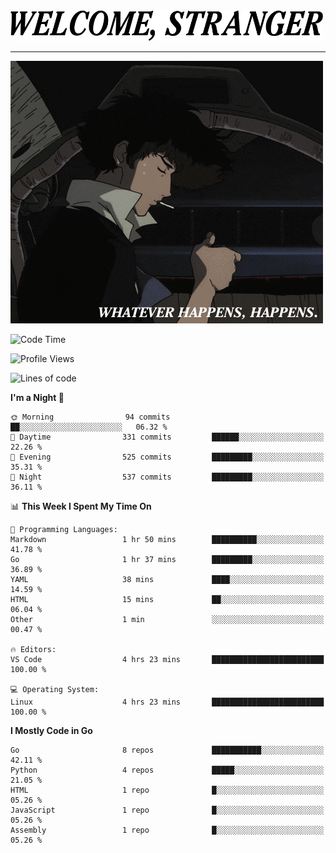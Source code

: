 <picture>
  <source media="(prefers-color-scheme: dark)" srcset="./headers/welcome_white.png">
  <img alt="WELCOME, STRANGER" src="./headers/welcome.png" width="500">
</picture>

<hr>

![Whatever happens, happens](./whatever_happens.gif)

<!--START_SECTION:waka-->
![Code Time](http://img.shields.io/badge/Code%20Time-7%20hrs%2020%20mins-blue)

![Profile Views](http://img.shields.io/badge/Profile%20Views-51-blue)

![Lines of code](https://img.shields.io/badge/From%20Hello%20World%20I%27ve%20Written-771.8%20thousand%20lines%20of%20code-blue)

**I'm a Night 🦉** 

```text
🌞 Morning                94 commits          ██░░░░░░░░░░░░░░░░░░░░░░░   06.32 % 
🌆 Daytime                331 commits         ██████░░░░░░░░░░░░░░░░░░░   22.26 % 
🌃 Evening                525 commits         █████████░░░░░░░░░░░░░░░░   35.31 % 
🌙 Night                  537 commits         █████████░░░░░░░░░░░░░░░░   36.11 % 
```


📊 **This Week I Spent My Time On** 

```text
💬 Programming Languages: 
Markdown                 1 hr 50 mins        ██████████░░░░░░░░░░░░░░░   41.78 % 
Go                       1 hr 37 mins        █████████░░░░░░░░░░░░░░░░   36.89 % 
YAML                     38 mins             ████░░░░░░░░░░░░░░░░░░░░░   14.59 % 
HTML                     15 mins             ██░░░░░░░░░░░░░░░░░░░░░░░   06.04 % 
Other                    1 min               ░░░░░░░░░░░░░░░░░░░░░░░░░   00.47 % 

🔥 Editors: 
VS Code                  4 hrs 23 mins       █████████████████████████   100.00 % 

💻 Operating System: 
Linux                    4 hrs 23 mins       █████████████████████████   100.00 % 
```

**I Mostly Code in Go** 

```text
Go                       8 repos             ███████████░░░░░░░░░░░░░░   42.11 % 
Python                   4 repos             █████░░░░░░░░░░░░░░░░░░░░   21.05 % 
HTML                     1 repo              █░░░░░░░░░░░░░░░░░░░░░░░░   05.26 % 
JavaScript               1 repo              █░░░░░░░░░░░░░░░░░░░░░░░░   05.26 % 
Assembly                 1 repo              █░░░░░░░░░░░░░░░░░░░░░░░░   05.26 % 
```




<!--END_SECTION:waka-->
